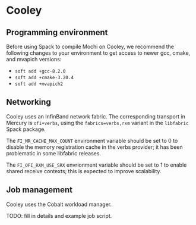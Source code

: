 Cooley
=====


Programming environment
-----------------------

Before using Spack to compile Mochi on Cooley, we recommend the following
changes to your environment to get access to newer gcc, cmake, and mvapich
versions:

- `soft add +gcc-8.2.0`
- `soft add +cmake-3.20.4`
- `soft add +mvapich2`

Networking
----------

Cooley uses an InfinBand network fabric. The corresponding transport in
Mercury is `ofi+verbs`, using the `fabrics=verbs,rxm` variant in the
`libfabric` Spack package.

The `FI_MR_CACHE_MAX_COUNT` environment variable should be set to 0 to
disable the memory registration cache in the verbs provider; it has been
problematic in some libfabric releases.

The `FI_OFI_RXM_USE_SRX` envrionment variable should be set to 1 to enable
shared receive contexts; this is expected to improve scalability.

Job management
--------------

Cooley uses the Cobalt workload manager.

TODO: fill in details and example job script.
